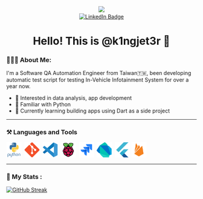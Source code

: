 <div id="header" align="center">
  <img src="https://media.giphy.com/media/tE48cYoHwM24ZiwauO/giphy-downsized.gif" width="1000"/>
</div>

<div id="badges" align="center">
 <a href="https://www.linkedin.com/in/changting-lin/">
  <img src="https://img.shields.io/badge/LinkedIn-blue?style=for-the-badge&logo=linkedin&logoColor=white" alt="LinkedIn Badge"/>
 </a>
</div>

<h1 align="center">
 Hello! This is @k1ngjet3r 👋
</h1>

### 👨🏼‍💻 About Me:
I'm a Software QA Automation Engineer from Taiwan🇹🇼, been developing automatic test script for testing In-Vehicle Infotainment System for over a year now.
- 👀 Interested in data analysis, app development
- 🐍 Familiar with Python
- 🎯 Currently learning building apps using Dart as a side project

---

### ⚒️ Languages and Tools

<div>
  <img src="https://github.com/devicons/devicon/blob/master/icons/python/python-original-wordmark.svg" title="Python" **alt="Python" width="40" height="40"/>&nbsp;
  <img src="https://github.com/devicons/devicon/blob/master/icons/git/git-original.svg" title="Git"**alt="Git" width="40" height="40"/>&nbsp;
  <img src="https://github.com/devicons/devicon/blob/master/icons/vscode/vscode-original.svg" title="VScode"**alt="VScode" width="40" height="40"/>&nbsp;
  <img src="https://github.com/devicons/devicon/blob/master/icons/raspberrypi/raspberrypi-original.svg" title="Raspberrypi"**alt="Raspberrypi" width="40" height="40"/>&nbsp;
  <img src="https://github.com/devicons/devicon/blob/master/icons/jira/jira-original.svg" title="Jira"**alt="Jira" width="40" height="40"/>&nbsp;
  <img src="https://github.com/devicons/devicon/blob/master/icons/dart/dart-original.svg" title="Dart"**alt="Dart" width="40" height="40"/>&nbsp;
  <img src="https://github.com/devicons/devicon/blob/master/icons/flutter/flutter-original.svg" title="Flutter"**alt="Flutter" width="40" height="40"/>
  <img src="https://github.com/devicons/devicon/blob/master/icons/firebase/firebase-plain.svg" title="Firebase"**alt="Firebase" width="40" height="40"/>
</div>

---

### 🚀 My Stats :
[![GitHub Streak](http://github-readme-streak-stats.herokuapp.com?user=k1ngjet3r&theme=dark&background=000000)](https://git.io/streak-stats)
